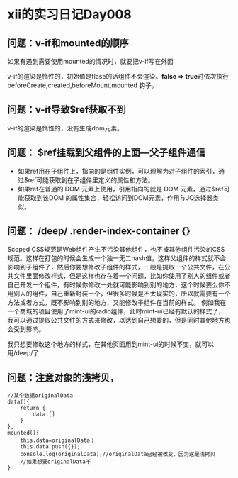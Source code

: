 # xii的实习日记Day008

## 问题：v-if和mounted的顺序

如果有遇到需要使用mounted的情况时，就要把v-if写在外面

v-if的渲染是惰性的，初始值是flase的话组件不会渲染。**false => true**时依次执行 beforeCreate,created,beforeMount,mounted 钩子。

## 问题：v-if导致$ref获取不到

v-if的渲染是惰性的，没有生成dom元素。

## 问题： $ref挂载到父组件的上面—父子组件通信

- 如果ref用在子组件上，指向的是组件实例，可以理解为对子组件的索引，通过$ref可能获取到在子组件里定义的属性和方法。
- 如果ref在普通的 DOM 元素上使用，引用指向的就是 DOM 元素，通过$ref可能获取到该DOM 的属性集合，轻松访问到DOM元素，作用与JQ选择器类似。

## 问题： /deep/ .render-index-container {}

Scoped CSS规范是Web组件产生不污染其他组件，也不被其他组件污染的CSS规范。这样在打包的时候会生成一个独一无二hash值，这样父组件的样式就不会影响到子组件了，然后你要想修改子组件的样式，一般是提取一个公共文件，在公共文件里面修改样式，但是这样也存在着一个问题，比如你使用了别人的组件或者自己开发一个组件，有时候你修改一处就可能影响到别的地方，这个时候要么你不用别人的组件，自己重新封装一个，但很多时候是不太现实的，所以就需要有一个方法或者方式，既不影响到别的地方，又能修改子组件在当前的样式。 例如我在一个商城的项目使用了mint-ui的radio组件，此时mint-ui已经有默认的样式了，我可以通过提取公共文件的方式来修改，以达到自己想要的，但是同时其他地方也会受到影响。

我只想要修改这个地方的样式，在其他页面用到mint-ui的时候不变，就可以用/deep/了

## 问题：注意对象的浅拷贝，

```
//某个数据originalData
data(){
	return {
		data:[]
	}
},
mounted(){
	this.data=originalData；
	this.data.push({});
	console.log(originalData);//originalData已经被改变，因为这是浅拷贝
	//如果想要originalData不
}
```






